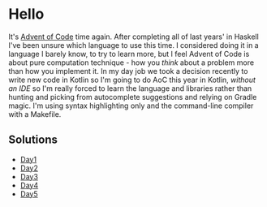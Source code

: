 # Hello

It's [Advent of Code](http://adventofcode.com/) time again. After completing all of last years' in
Haskell I've been unsure which language to use this time. I considered
doing it in a language I barely know, to try to learn more, but I feel
Advent of Code is about pure computation technique - how you *think*
about a problem more than how you implement it. In my day job we took
a decision recently to write new code in Kotlin so I'm going to do AoC
this year in Kotlin, *without an IDE* so I'm really forced to learn the
language and libraries rather than hunting and picking from autocomplete
suggestions and relying on Gradle magic. I'm using syntax highlighting
only and the command-line compiler with a Makefile.

## Solutions
* [Day1](src/day1/)
* [Day2](src/day2/)
* [Day3](src/day3/)
* [Day4](src/day4/)
* [Day5](src/day5/)
